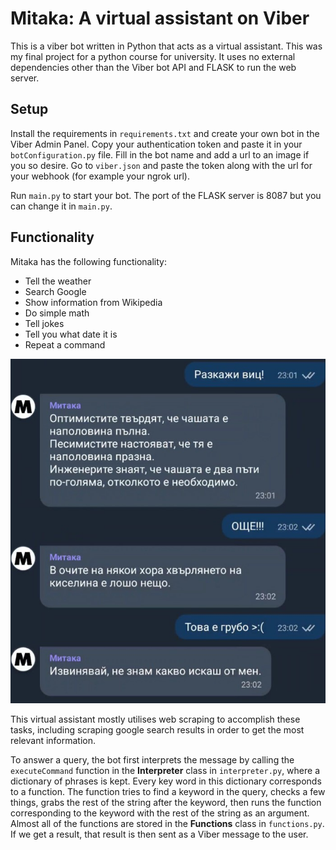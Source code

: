 # Mitaka: A virtual assistant on Viber

This is a viber bot written in Python that acts as a virtual assistant. This was my final project for a python course for university. It uses no external dependencies other than the Viber bot API and FLASK to run the web server.

## Setup

Install the requirements in `requirements.txt` and create your own bot in the Viber Admin Panel. Copy your authentication token and paste it in your `botConfiguration.py` file. Fill in the bot name and add a url to an image if you so desire. Go to `viber.json` and paste the token along with the url for your webhook (for example your ngrok url).

Run `main.py` to start your bot. The port of the FLASK server is 8087 but you can change it in `main.py`.

## Functionality

Mitaka has the following functionality:
- Tell the weather
- Search Google
- Show information from Wikipedia
- Do simple math
- Tell jokes
- Tell you what date it is
- Repeat a command

![A showcase of Mitaka's functionality](joke.jpg)

This virtual assistant mostly utilises web scraping to accomplish these tasks, including scraping google search results in order to get the most relevant information.

To answer a query, the bot first interprets the message by calling the `executeCommand` function in the __Interpreter__ class in `interpreter.py`, where a dictionary of phrases is kept. Every key word in this dictionary corresponds to a function. The function tries to find a keyword in the query, checks a few things, grabs the rest of the string after the keyword, then runs the function corresponding to the keyword with the rest of the string as an argument. Almost all of the functions are stored in the __Functions__ class in `functions.py`. If we get a result, that result is then sent as a Viber message to the user.